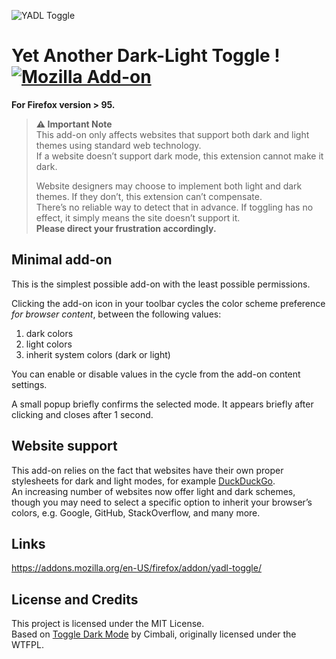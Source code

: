 ![YADL Toggle](icons/system_96x96.png)

# Yet Another Dark-Light Toggle ! [![Mozilla Add-on](https://img.shields.io/amo/v/yadl-toggle)](https://addons.mozilla.org/en-US/firefox/addon/yadl-toggle/)

**For Firefox version > 95.**

> **⚠️ Important Note**  
> This add-on only affects websites that support both dark and light themes using standard web technology.  
> If a website doesn’t support dark mode, this extension cannot make it dark.
>
> Website designers may choose to implement both light and dark themes. If they don’t, this extension can’t compensate.  
> There’s no reliable way to detect that in advance. If toggling has no effect, it simply means the site doesn’t support it.  
> **Please direct your frustration accordingly.**

## Minimal add-on

This is the simplest possible add-on with the least possible permissions.

Clicking the add-on icon in your toolbar cycles the color scheme preference _for browser content_, between the following values:

1. dark colors
2. light colors
3. inherit system colors (dark or light)

You can enable or disable values in the cycle from the add-on content settings.

A small popup briefly confirms the selected mode. It appears briefly after clicking and closes after 1 second.

## Website support

This add-on relies on the fact that websites have their own proper stylesheets for dark and light modes, for example [DuckDuckGo](https://duckduckgo.com/).  
An increasing number of websites now offer light and dark schemes, though you may need to select a specific option to inherit your browser’s colors, e.g. Google, GitHub, StackOverflow, and many more.

## Links

https://addons.mozilla.org/en-US/firefox/addon/yadl-toggle/

## License and Credits

This project is licensed under the MIT License.  
Based on [Toggle Dark Mode](https://github.com/Cimbali/toggle-dark-mode) by Cimbali, originally licensed under the WTFPL.
